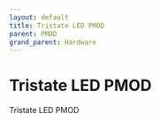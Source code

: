 ```yaml
---
layout: default
title: Tristate LED PMOD
parent: PMOD
grand_parent: Hardware
---
```


# Tristate LED PMOD

Tristate LED PMOD